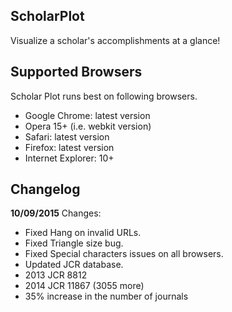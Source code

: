## ScholarPlot
Visualize a scholar's accomplishments at a glance!

## Supported Browsers
Scholar Plot runs best on following browsers.

* Google Chrome: latest version
* Opera 15+ (i.e. webkit version)
* Safari: latest version
* Firefox: latest version
* Internet Explorer: 10+

## Changelog

**10/09/2015** Changes:

* Fixed Hang on invalid URLs.
* Fixed Triangle size bug.
* Fixed Special characters issues on all browsers.
* Updated JCR database.
* 2013 JCR 8812
* 2014 JCR 11867 (3055 more)
* 35% increase in the number of journals
